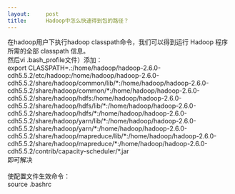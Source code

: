 ```yaml
---
layout:     post
title:      Hadoop中怎么快速得到包的路径？
---
```

<div id="article_content" class="article_content clearfix csdn-tracking-statistics" data-pid="blog" data-mod="popu_307" data-dsm="post">
								            <link rel="stylesheet" href="https://csdnimg.cn/release/phoenix/template/css/ck_htmledit_views-f76675cdea.css">
						<div class="htmledit_views" id="content_views">
                在hadoop用户下执行hadoop classpath命令，我们可以得到运行 Hadoop 程序所需的全部 classpath 信息。<br>然后vi .bash_profile文件）添加：<br>export CLASSPATH=.:/home/hadoop/hadoop-2.6.0-cdh5.5.2/etc/hadoop:/home/hadoop/hadoop-2.6.0-cdh5.5.2/share/hadoop/common/lib/*:/home/hadoop/hadoop-2.6.0-cdh5.5.2/share/hadoop/common/*:/home/hadoop/hadoop-2.6.0-cdh5.5.2/share/hadoop/hdfs:/home/hadoop/hadoop-2.6.0-cdh5.5.2/share/hadoop/hdfs/lib/*:/home/hadoop/hadoop-2.6.0-cdh5.5.2/share/hadoop/hdfs/*:/home/hadoop/hadoop-2.6.0-cdh5.5.2/share/hadoop/yarn/lib/*:/home/hadoop/hadoop-2.6.0-cdh5.5.2/share/hadoop/yarn/*:/home/hadoop/hadoop-2.6.0-cdh5.5.2/share/hadoop/mapreduce/lib/*:/home/hadoop/hadoop-2.6.0-cdh5.5.2/share/hadoop/mapreduce/*:/home/hadoop/hadoop-2.6.0-cdh5.5.2/contrib/capacity-scheduler/*.jar<br>即可解决<br><br>使配置文件生效命令：<br>source .bashrc<br><br>            </div>
                </div>